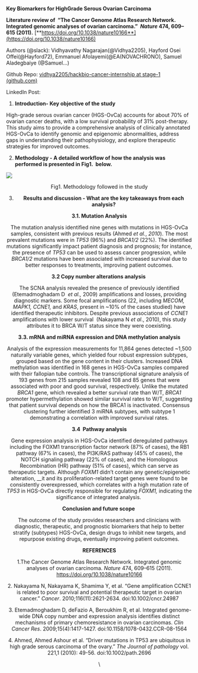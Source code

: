 <!--StartFragment-->

**Key Biomarkers for HighGrade Serous Ovarian Carcinoma** 

**Literature review of  “The Cancer Genome Atlas Research Network. Integrated genomic analyses of ovarian carcinoma.”  _Nature_ 474, 609–615 (2011).** [**https://doi.org/10.1038/nature10166**](https://doi.org/10.1038/nature10166)

Authors (@slack): Vidhyavathy Nagarajan(@Vidhya2205), Hayford Osei Offei(@Hayford72), Emmanuel Afolayemi(@EA(NOVACHRONO), Samuel Aladegbaiye (@Samuel…) 

Github Repo: [vidhya2205/hackbio-cancer-internship at stage-1 (github.com)](https://github.com/vidhya2205/hackbio-cancer-internship/tree/stage-1)

LinkedIn Post: 

1. **Introduction- Key objective of the study** 

High-grade serous ovarian cancer (HGS-OvCa) accounts for about 70% of ovarian cancer deaths, with a low survival probability of 31% post-therapy. This study aims to provide a comprehensive analysis of clinically annotated HGS-OvCa to identify genomic and epigenomic abnormalities, address gaps in understanding their pathophysiology, and explore therapeutic strategies for improved outcomes.

2. **Methodology - A detailed workflow of how the analysis was performed is presented in Fig1.  below.**

![](https://lh7-rt.googleusercontent.com/docsz/AD_4nXeJrEli2uKheRdhl3pu76pUi9csAdo1GF2pWYyG6Nb91MOUfHNULtf0A_GodNy-F7OuTI3sJzaavEpBhmhuJq0khA-ZPTerRoeBVDU2U7s6d0XhVTmIlHVEjXDzQol_WXBA-UgAWjfKVU4YlUMr-4Wcy2nG?key=Ys7ebyT0dO9LqzbHP9JeUg)

<div style='text-align: center;'>
  Fig1. Methodology followed in the study

3. **Results and discussion - What are the key takeaways from each analysis?**

**3.1. Mutation Analysis**

The mutation analysis identified nine genes with mutations in HGS-OvCa samples, consistent with previous results (Ahmed _et al._, _2010_). The most prevalent mutations were in _TP53_ (96%) and _BRCA1/2_ (22%). The identified mutations significantly impact patient diagnosis and prognosis; for instance, the presence of _TP53_ can be used to assess cancer progression, while _BRCA1/2_ mutations have been associated with increased survival due to better responses to treatments, improving patient outcomes.

**3.2 Copy number alterations analysis** 

The SCNA analysis revealed the presence of previously identified (Etemadmoghadam D  _et al.,_ 2009) amplifications and losses, providing diagnostic markers. Some focal amplifications (22, including _MECOM, MAPK1, CCNE1,_ and _KRAS_, present in \~10% of the cases studied) have identified therapeutic inhibitors. Despite previous associations of _CCNE1_ amplifications with lower survival  (Nakayama N _et al_., 2010), this study attributes it to BRCA W/T status since they were coexisting.

**3.3. mRNA and miRNA expression and DNA methylation analysis**

Analysis of the expression measurements for 11,864 genes detected \~1,500 naturally variable genes, which yielded four robust expression subtypes, grouped based on the gene content in their clusters. Increased DNA methylation was identified in 168 genes in HGS-OvCa samples compared with their fallopian tube controls. The transcriptional signature analysis of 193 genes from 215 samples revealed 108 and 85 genes that were associated with poor and good survival, respectively. Unlike the mutated _BRCA1_ gene, which revealed a better survival rate than W/T, _BRCA1_ promoter hypermethylation showed similar survival rates to W/T, suggesting that patient survival depends on how the BRCA1 is inactivated. Consensus clustering further identified 3 miRNA subtypes, with subtype 1 demonstrating a correlation with improved survival rates.

**3.4  Pathway analysis**

Gene expression analysis in HGS-OvCa identified deregulated pathways including the FOXM1 transcription factor network (87% of cases), the RB1 pathway (67% in cases), the PI3K/RAS pathway (45% of cases), the NOTCH signaling pathway (22% of cases), and the Homologous Recombination (HR) pathway (51% of cases), which can serve as therapeutic targets. Although _FOXM1_ didn’t contain any genetic/epigenetic alteration, __it and its proliferation-related target genes were found to be consistently overexpressed, which correlates with a high mutation rate of _TP53_ in HGS-OvCa directly responsible for regulating _FOXM1,_ indicating the significance of integrated analysis. 

**Conclusion and future scope** 

The outcome of the study provides researchers and clinicians with diagnostic, therapeutic, and prognostic biomarkers that help to better stratify (subtypes) HGS-OvCa, design drugs to inhibit new targets, and repurpose existing drugs, eventually improving patient outcomes.

**REFERENCES**

1.The Cancer Genome Atlas Research Network. Integrated genomic analyses of ovarian carcinoma. _Nature_ 474, 609–615 (2011). <https://doi.org/10.1038/nature10166>

2\. Nakayama N, Nakayama K, Shamima Y, et al. “Gene amplification CCNE1 is related to poor survival and potential therapeutic target in ovarian cancer.” _Cancer_. 2010;116(11):2621-2634. doi:10.1002/cncr.24987

 3. Etemadmoghadam D, deFazio A, Beroukhim R, et al. Integrated genome-wide DNA copy number and expression analysis identifies distinct mechanisms of primary chemoresistance in ovarian carcinomas. _Clin Cancer Res_. 2009;15(4):1417-1427. doi:10.1158/1078-0432.CCR-08-1564

4\. Ahmed, Ahmed Ashour et al. “Driver mutations in TP53 are ubiquitous in high grade serous carcinoma of the ovary.” _The Journal of pathology_ vol. 221,1 (2010): 49-56. doi:10.1002/path.2696

\


<!--EndFragment-->
